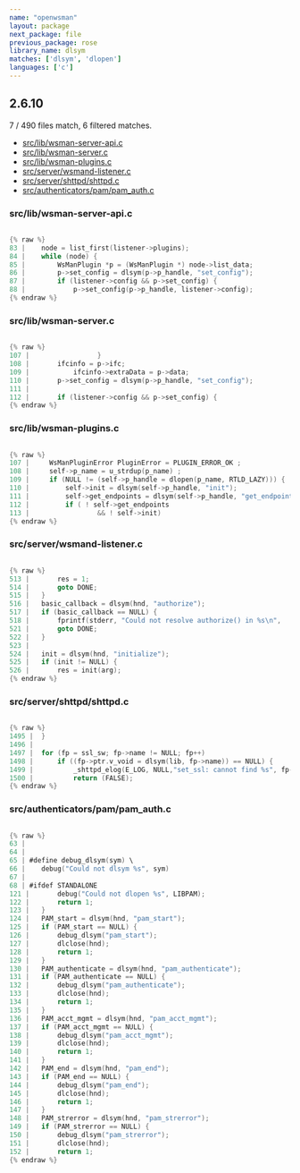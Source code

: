 ```yaml
---
name: "openwsman"
layout: package
next_package: file
previous_package: rose
library_name: dlsym
matches: ['dlsym', 'dlopen']
languages: ['c']
---
```

## 2.6.10
7 / 490 files match, 6 filtered matches.

 - [src/lib/wsman-server-api.c](#srclibwsman-server-apic)
 - [src/lib/wsman-server.c](#srclibwsman-serverc)
 - [src/lib/wsman-plugins.c](#srclibwsman-pluginsc)
 - [src/server/wsmand-listener.c](#srcserverwsmand-listenerc)
 - [src/server/shttpd/shttpd.c](#srcservershttpdshttpdc)
 - [src/authenticators/pam/pam_auth.c](#srcauthenticatorspampam_authc)

### src/lib/wsman-server-api.c

```c

{% raw %}
83 | 	node = list_first(listener->plugins);
84 | 	while (node) {
85 | 		WsManPlugin *p = (WsManPlugin *) node->list_data;
86 | 		p->set_config = dlsym(p->p_handle, "set_config");
87 | 		if (listener->config && p->set_config) {
88 | 			p->set_config(p->p_handle, listener->config);
{% endraw %}

```
### src/lib/wsman-server.c

```c

{% raw %}
107 |                 }
108 | 		ifcinfo = p->ifc;
109 | 	        ifcinfo->extraData = p->data;
110 | 		p->set_config = dlsym(p->p_handle, "set_config");
111 | 
112 | 		if (listener->config && p->set_config) {
{% endraw %}

```
### src/lib/wsman-plugins.c

```c

{% raw %}
107 |     WsManPluginError PluginError = PLUGIN_ERROR_OK ;
108 |     self->p_name = u_strdup(p_name) ;
109 |     if (NULL != (self->p_handle = dlopen(p_name, RTLD_LAZY))) {
110 |         self->init = dlsym(self->p_handle, "init");
111 |         self->get_endpoints = dlsym(self->p_handle, "get_endpoints");
112 |         if ( ! self->get_endpoints
113 |                 && ! self->init)
{% endraw %}

```
### src/server/wsmand-listener.c

```c

{% raw %}
513 | 		res = 1;
514 | 		goto DONE;
515 | 	}
516 | 	basic_callback = dlsym(hnd, "authorize");
517 | 	if (basic_callback == NULL) {
518 | 		fprintf(stderr, "Could not resolve authorize() in %s\n",
521 | 		goto DONE;
522 | 	}
523 | 
524 | 	init = dlsym(hnd, "initialize");
525 | 	if (init != NULL) {
526 | 		res = init(arg);
{% endraw %}

```
### src/server/shttpd/shttpd.c

```c

{% raw %}
1495 | 	}
1496 | 
1497 | 	for (fp = ssl_sw; fp->name != NULL; fp++)
1498 | 		if ((fp->ptr.v_void = dlsym(lib, fp->name)) == NULL) {
1499 | 			_shttpd_elog(E_LOG, NULL,"set_ssl: cannot find %s", fp->name);
1500 | 			return (FALSE);
{% endraw %}

```
### src/authenticators/pam/pam_auth.c

```c

{% raw %}
63 | 
64 | 
65 | #define debug_dlsym(sym) \
66 | 	debug("Could not dlsym %s", sym)
67 | 
68 | #ifdef STANDALONE
121 | 		debug("Could not dlopen %s", LIBPAM);
122 | 		return 1;
123 | 	}
124 | 	PAM_start = dlsym(hnd, "pam_start");
125 | 	if (PAM_start == NULL) {
126 | 		debug_dlsym("pam_start");
127 | 		dlclose(hnd);
128 | 		return 1;
129 | 	}
130 | 	PAM_authenticate = dlsym(hnd, "pam_authenticate");
131 | 	if (PAM_authenticate == NULL) {
132 | 		debug_dlsym("pam_authenticate");
133 | 		dlclose(hnd);
134 | 		return 1;
135 | 	}
136 | 	PAM_acct_mgmt = dlsym(hnd, "pam_acct_mgmt");
137 | 	if (PAM_acct_mgmt == NULL) {
138 | 		debug_dlsym("pam_acct_mgmt");
139 | 		dlclose(hnd);
140 | 		return 1;
141 | 	}
142 | 	PAM_end = dlsym(hnd, "pam_end");
143 | 	if (PAM_end == NULL) {
144 | 		debug_dlsym("pam_end");
145 | 		dlclose(hnd);
146 | 		return 1;
147 | 	}
148 | 	PAM_strerror = dlsym(hnd, "pam_strerror");
149 | 	if (PAM_strerror == NULL) {
150 | 		debug_dlsym("pam_strerror");
151 | 		dlclose(hnd);
152 | 		return 1;
{% endraw %}

```